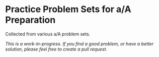 # Practice Problem Sets for a/A Preparation

Collected from various a/A problem sets.

*This is a work-in-progress. If you find a good problem, or have a better solution, please feel free to create a pull request.*
